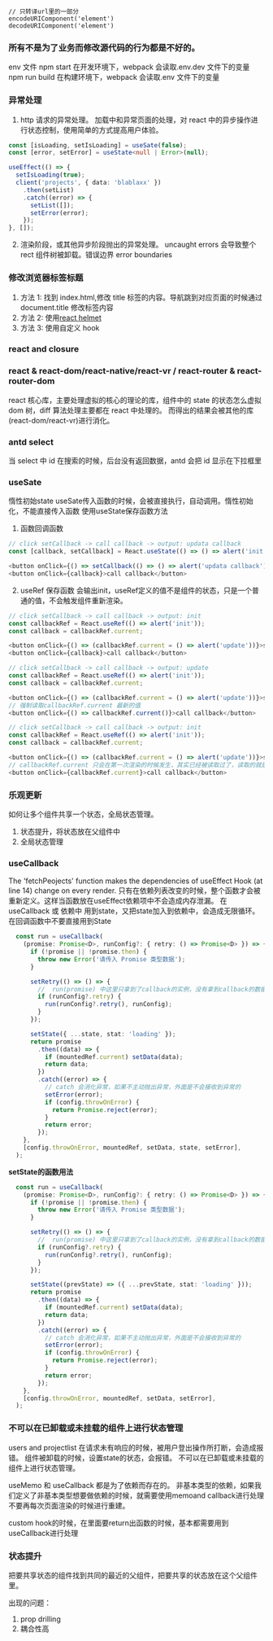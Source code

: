 ```
// 只转译url里的一部分
encodeURIComponent('element')
decodeURIComponent('element')
```

### 所有不是为了业务而修改源代码的行为都是不好的。

env 文件
npm start 在开发环境下，webpack 会读取.env.dev 文件下的变量
npm run build 在构建环境下，webpack 会读取.env 文件下的变量

### 异常处理

1. http 请求的异常处理。
   加载中和异常页面的处理，对 react 中的异步操作进行状态控制，使用简单的方式提高用户体验。

```typescript jsx
const [isLoading, setIsLoading] = useSate(false);
const [error, setError] = useState<null | Error>(null);

useEffect(() => {
  setIsLoading(true);
  client('projects', { data: 'blablaxx' })
    .then(setList)
    .catch((error) => {
      setList([]);
      setError(error);
    });
}, []);
```

2. 渲染阶段，或其他异步阶段抛出的异常处理。
   uncaught errors 会导致整个 rect 组件树被卸载。错误边界 error boundaries

### 修改浏览器标签标题

1. 方法 1: 找到 index.html,修改 title 标签的内容。导航跳到对应页面的时候通过 document.title 修改标签内容
2. 方法 2: 使用[react helmet](https://github.com/nfl/react-helmet#readme)
3. 方法 3: 使用自定义 hook

### react and closure

### react & react-dom/react-native/react-vr / react-router & react-router-dom

react 核心库，主要处理虚拟的核心的理论的库，组件中的 state 的状态怎么虚拟 dom 树，diff 算法处理主要都在 react 中处理的。
而得出的结果会被其他的库(react-dom/react-vr)进行消化。

### antd select

当 select 中 id 在搜索的时候，后台没有返回数据，antd 会把 id 显示在下拉框里

### useSate

惰性初始state
useSate传入函数的时候，会被直接执行，自动调用。惰性初始化，不能直接传入函数
使用useState保存函数方法
1. 函数回调函数
```typescript jsx
// click setCallback -> call callback -> output: updata callback
const [callback, setCallback] = React.useState(() => () => alert('init'));

<button onClick={() => setCallback(() => () => alert('updata callback'))}>setCallback</button>
<button onClick={callback}>call callback</button>
```

2. useRef 保存函数
会输出init，useRef定义的值不是组件的状态，只是一个普通的值，不会触发组件重新渲染。
```typescript jsx
// click setCallback -> call callback -> output: init
const callbackRef = React.useRef(() => alert('init'));
const callback = callbackRef.current;

<button onClick={() => (callbackRef.current = () => alert('update'))}>setCallback</button>
<button onClick={callback}>call callback</button>
```

```typescript jsx
// click setCallback -> call callback -> output: update
const callbackRef = React.useRef(() => alert('init'));
const callback = callbackRef.current;

<button onClick={() => (callbackRef.current = () => alert('update'))}>setCallback</button>
// 强制读取callbackRef.current 最新的值
<button onClick={() => callbackRef.current()}>call callback</button>
```

```typescript jsx
// click setCallback -> call callback -> output: init
const callbackRef = React.useRef(() => alert('init'));
const callback = callbackRef.current;

<button onClick={() => (callbackRef.current = () => alert('update'))}>setCallback</button>
// callbackRef.current 只会在第一次渲染的时候发生，其实已经被读取过了，读取的就是最初始的值
<button onClick={callbackRef.current}>call callback</button>
```
### 乐观更新

如何让多个组件共享一个状态，全局状态管理。
1. 状态提升，将状态放在父组件中
2. 全局状态管理

### useCallback

The 'fetchPeojects' function makes the dependencies of useEffect Hook (at line 14) change on every render.
只有在依赖列表改变的时候，整个函数才会被重新定义。这样当函数放在useEffect依赖项中不会造成内存泄漏。
在useCallback 或 依赖中 用到state，又把state加入到依赖中，会造成无限循环。
在回调函数中不要直接用到State
```typescript
  const run = useCallback(
    (promise: Promise<D>, runConfig?: { retry: () => Promise<D> }) => {
      if (!promise || !promise.then) {
        throw new Error('请传入 Promise 类型数据');
      }

      setRetry(() => () => {
        //  run(promise) 中这里只拿到了callback的实例，没有拿到callback的数据
        if (runConfig?.retry) {
          run(runConfig?.retry(), runConfig);
        }
      });

      setState({ ...state, stat: 'loading' });
      return promise
        .then((data) => {
          if (mountedRef.current) setData(data);
          return data;
        })
        .catch((error) => {
          // catch 会消化异常，如果不主动抛出异常，外面是不会接收到异常的
          setError(error);
          if (config.throwOnError) {
            return Promise.reject(error);
          }
          return error;
        });
    },
    [config.throwOnError, mountedRef, setData, state, setError],
  );
```
**setState的函数用法**
```typescript
  const run = useCallback(
    (promise: Promise<D>, runConfig?: { retry: () => Promise<D> }) => {
      if (!promise || !promise.then) {
        throw new Error('请传入 Promise 类型数据');
      }

      setRetry(() => () => {
        //  run(promise) 中这里只拿到了callback的实例，没有拿到callback的数据
        if (runConfig?.retry) {
          run(runConfig?.retry(), runConfig);
        }
      });

      setState((prevState) => ({ ...prevState, stat: 'loading' }));
      return promise
        .then((data) => {
          if (mountedRef.current) setData(data);
          return data;
        })
        .catch((error) => {
          // catch 会消化异常，如果不主动抛出异常，外面是不会接收到异常的
          setError(error);
          if (config.throwOnError) {
            return Promise.reject(error);
          }
          return error;
        });
    },
    [config.throwOnError, mountedRef, setData, setError],
  );
```

### 不可以在已卸载或未挂载的组件上进行状态管理

users and projectlist 在请求未有响应的时候，被用户登出操作所打断，会造成报错。
组件被卸载的时候，设置state的状态，会报错。
不可以在已卸载或未挂载的组件上进行状态管理。

useMemo 和 useCallback 都是为了依赖而存在的。
非基本类型的依赖，如果我们定义了非基本类型想要做依赖的时候，就需要使用memoand callback进行处理
不要再每次页面渲染的时候进行重建。

custom hook的时候，在里面要return出函数的时候，基本都需要用到useCallback进行处理

### 状态提升

把要共享状态的组件找到共同的最近的父组件，把要共享的状态放在这个父组件里。

出现的问题：
1. prop drilling
2. 耦合性高


